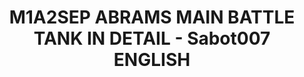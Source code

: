 ---
title: "M1A2SEP ABRAMS MAIN BATTLE TANK IN DETAIL - Sabot007 ENGLISH"
price: "TBA"
desc: "Opis nije dostupan"
img_path: "/assets/img/A.MIG-5950.jpg"
brand: AMMO
available: true
cat: "books"
subcat: "SOLUTION BOOKS - MULTILINGUAL"
subsubcat: "SS"
---